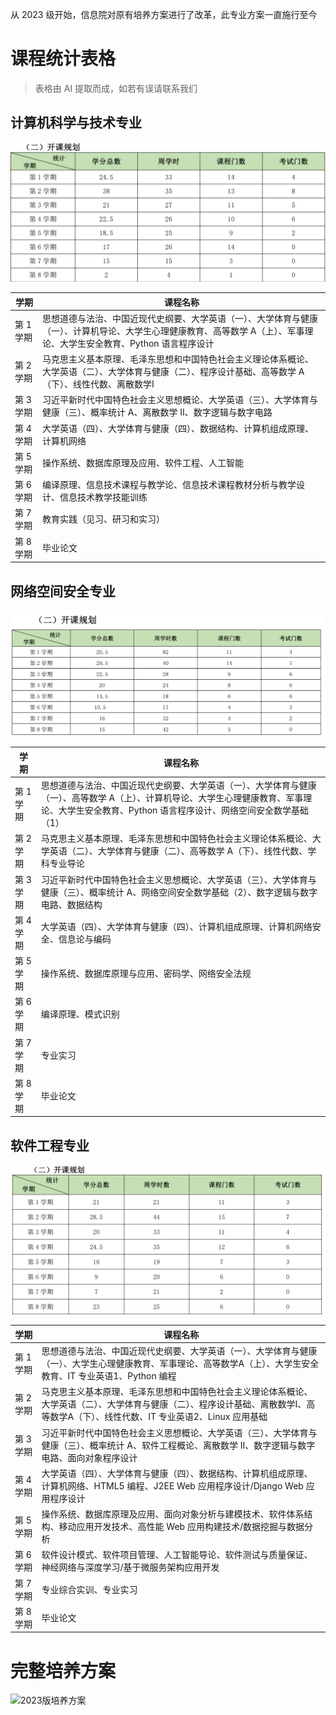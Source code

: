 从 2023 级开始，信息院对原有培养方案进行了改革，此专业方案一直施行至今

# 课程统计表格

> 表格由 AI 提取而成，如若有误请联系我们

## 计算机科学与技术专业

![计科开课规划](image/计科.png)

| 学期     | 课程名称                                                                                    |
| ------ | --------------------------------------------------------------------------------------- |
| 第 1 学期 | 思想道德与法治、中国近现代史纲要、大学英语（一）、大学体育与健康（一）、计算机导论、大学生心理健康教育、高等数学 A（上）、军事理论、大学生安全教育、Python 语言程序设计          |
| 第 2 学期 | 马克思主义基本原理、毛泽东思想和中国特色社会主义理论体系概论、大学英语（二）、大学体育与健康（二）、程序设计基础、高等数学 A（下）、线性代数、离散数学I |
| 第 3 学期 | 习近平新时代中国特色社会主义思想概论、大学英语（三）、大学体育与健康（三）、概率统计 A、离散数学 II、数字逻辑与数字电路                          |
| 第 4 学期 | 大学英语（四）、大学体育与健康（四）、数据结构、计算机组成原理、计算机网络                                                   |
| 第 5 学期 | 操作系统、数据库原理及应用、软件工程、人工智能                                                                 |
| 第 6 学期 | 编译原理、信息技术课程与教学论、信息技术课程教材分析与教学设计、信息技术教学技能训练                                              |
| 第 7 学期 | 教育实践（见习、研习和实习）                                                                          |
| 第 8 学期 | 毕业论文                                                                                    |


## 网络空间安全专业

![网安开课规划](image/网安.png)


| 学期     | 课程名称                                                                                         |
| ------ | -------------------------------------------------------------------------------------------- |
| 第 1 学期 | 思想道德与法治、中国近现代史纲要、大学英语（一）、大学体育与健康（一）、高等数学 A（上）、计算机导论、大学生心理健康教育、军事理论、大学生安全教育、Python 语言程序设计、网络空间安全数学基础（1） |
| 第 2 学期 | 马克思主义基本原理、毛泽东思想和中国特色社会主义理论体系概论、大学英语（二）、大学体育与健康（二）、高等数学 A（下）、线性代数、学科专业导论            |
| 第 3 学期 | 习近平新时代中国特色社会主义思想概论、大学英语（三）、大学体育与健康（三）、概率统计 A、网络空间安全数学基础（2）、数字逻辑与数字电路、数据结构                    |
| 第 4 学期 | 大学英语（四）、大学体育与健康（四）、计算机组成原理、计算机网络安全、信息论与编码                                                    |
| 第 5 学期 | 操作系统、数据库原理与应用、密码学、网络安全法规                                                                     |
| 第 6 学期 | 编译原理、模式识别                                                                                    |
| 第 7 学期 | 专业实习                                                                                         |
| 第 8 学期 | 毕业论文                                                                                         |

## 软件工程专业

![软工开课规划](image/软工.png)

| 学期     | 课程名称                                                                                                |
| ------ | --------------------------------------------------------------------------------------------------- |
| 第 1 学期 | 思想道德与法治、中国近现代史纲要、大学英语（一）、大学体育与健康（一）、大学生心理健康教育、军事理论、高等数学A（上）、大学生安全教育、IT 专业英语1、Python 编程                       |
| 第 2 学期 | 马克思主义基本原理、毛泽东思想和中国特色社会主义理论体系概论、大学英语（二）、大学体育与健康（二）、程序设计基础、离散数学I、高等数学A（下）、线性代数、IT 专业英语2、Linux 应用基础 |
| 第 3 学期 | 习近平新时代中国特色社会主义思想概论、大学英语（三）、大学体育与健康（三）、概率统计 A、软件工程概论、离散数学 II、数字逻辑与数字电路、面向对象程序设计                |
| 第 4 学期 | 大学英语（四）、大学体育与健康（四）、数据结构、计算机组成原理、计算机网络、HTML5 编程、J2EE Web 应用程序设计/Django Web 应用程序设计                    |
| 第 5 学期 | 操作系统、数据库原理及应用、面向对象分析与建模技术、软件体系结构、移动应用开发技术、高性能 Web 应用构建技术/数据挖掘与数据分析                                  |
| 第 6 学期 | 软件设计模式、软件项目管理、人工智能导论、软件测试与质量保证、神经网络与深度学习/基于微服务架构应用开发                                                |
| 第 7 学期 | 专业综合实训、专业实习                                                                                         |
| 第 8 学期 | 毕业论文                                                                                                |

# 完整培养方案

![2023版培养方案](image/2023版培养方案.png)
